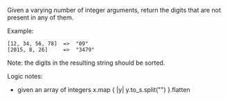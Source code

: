 Given a varying number of integer arguments, return the digits that are not present in any of them.

Example:
```
[12, 34, 56, 78]  =>  "09"
[2015, 8, 26]     =>  "3479"
```

Note: the digits in the resulting string should be sorted.

Logic notes:
- given an array of integers
x.map { |y| y.to_s.split("") }.flatten